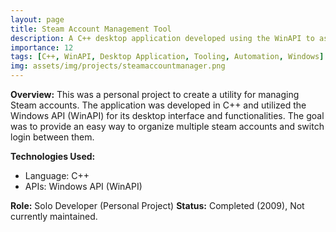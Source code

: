 ```yaml
---
layout: page
title: Steam Account Management Tool
description: A C++ desktop application developed using the WinAPI to assist with managing Steam accounts.
importance: 12
tags: [C++, WinAPI, Desktop Application, Tooling, Automation, Windows]
img: assets/img/projects/steamaccountmanager.png
---
```


**Overview:**
This was a personal project to create a utility for managing Steam accounts. The application was developed in C++ and utilized the Windows API (WinAPI) for its desktop interface and functionalities. The goal was to provide an easy way to organize multiple steam accounts and switch login between them.

**Technologies Used:**
*   Language: C++
*   APIs: Windows API (WinAPI)

**Role:** Solo Developer (Personal Project)
**Status:** Completed (2009), Not currently maintained.

